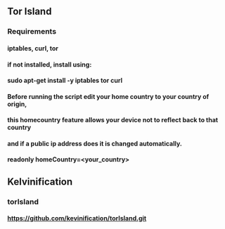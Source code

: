 ## Tor Island

### Requirements

#### iptables, curl, tor

#### if not installed, install using:

#### sudo apt-get install -y iptables tor curl

#### Before running the script edit your home country to your country of origin,
#### this homecountry feature allows your device not to reflect back to that country
#### and if a public ip address does it is changed automatically.

#### readonly homeCountry=<your_country>

## Kelvinification
### torIsland
#### https://github.com/kevinification/torIsland.git